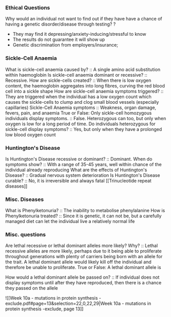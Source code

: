 ### Ethical Questions
Why would an individual not want to find out if they have have a chance of having a genetic disorder/disease through testing?
?
- They may find it depressing/anxiety-inducing/stressful to know
- The results do not guarantee it will show up
- Genetic discrimination from employers/insurance; 

### Sickle-Cell Anaemia
What is sickle-cell anaemia caused by? :: A single amino acid substitution within haemoglobin
Is sickle-cell anaemia dominant or recessive? :: Recessive.
How are sickle-cells created? :: When there is low oxygen content, the haemoglobin aggregates into long fibres, curving the red blood cell into a sickle shape
How are sickle-cell anaemia symptoms triggered? :: They are triggered when the individual has a low oxygen count which causes the sickle-cells to clump and clog small blood vessels (especially capillaries)
Sickle-Cell Anaemia symptoms :: Weakness, organ damage, fevers, pain, and anaemia
True or False: Only sickle-cell homozygous individuals display symptoms. :: False. Heterozygous can too, but only when oxygen is low for a long period of time. 
Do individuals heterozygous for sickle-cell display symptoms? :: Yes, but only when they have a prolonged low blood oxygen count 

### Huntington's Disease
Is Huntington's Disease recessive or dominant? :: Dominant.
When do symptoms show? :: With a range of 35-45 years, well within chance of the individual already reproducing
What are the effects of Huntington's Disease? :: Gradual nervous system deterioration 
Is Huntington's Disease curable? :: No, it is irreversible and always fatal
[[Trinucleotide repeat diseases]]

### Misc. Diseases
What is Phenylketonuria? :: The inability to metabolise phenylalanine
How is Phenylketonuria treated? :: Since it is genetic, it can not be, but a carefully managed diet can let the individual live a relatively normal life
### Misc. questions 
Are lethal recessive or lethal dominant alleles more likely? Why? :: Lethal recessive alleles are more likely, perhaps due to it being able to proliferate throughout generations with plenty of carriers being born with an allele for the trait. A lethal dominant allele would likely kill off the individual and therefore be unable to proliferate. 
True or False: A lethal dominant allele is 

How would a lethal dominant allele be passed on? :: If individual does not display symptoms until after they have reproduced, then there is a chance they passed on the allele


![[Week 10a - mutations in protein synthesis -exclude.pdf#page=13&selection=22,0,22,29|Week 10a - mutations in protein synthesis -exclude, page 13]]